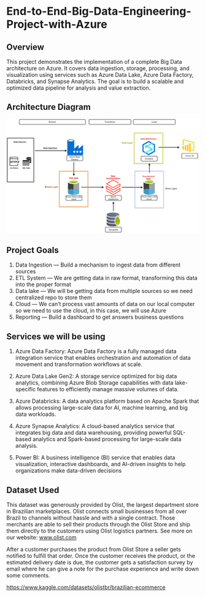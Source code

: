 
# End-to-End-Big-Data-Engineering-Project-with-Azure
## Overview
This project demonstrates the implementation of a complete Big Data architecture on Azure. It covers data ingestion, storage, processing, and visualization using services such as Azure Data Lake, Azure Data Factory, Databricks, and Synapse Analytics. The goal is to build a scalable and optimized data pipeline for analysis and value extraction.

## Architecture Diagram
<img src="Architecture_Diagram.png">

## Project Goals
1. Data Ingestion — Build a mechanism to ingest data from different sources
2. ETL System — We are getting data in raw format, transforming this data into the proper format
3. Data lake — We will be getting data from multiple sources so we need centralized repo to store them
5. Cloud — We can’t process vast amounts of data on our local computer so we need to use the cloud, in this case, we will use Azure
6. Reporting — Build a dashboard to get answers business questions

## Services we will be using
1. Azure Data Factory: Azure Data Factory is a fully managed data integration service that enables orchestration and automation of data movement and transformation workflows at scale.

2. Azure Data Lake Gen2: A storage service optimized for big data analytics, combining Azure Blob Storage capabilities with data lake-specific features to efficiently manage massive volumes of data.

3. Azure Databricks: A data analytics platform based on Apache Spark that allows processing large-scale data for AI, machine learning, and big data workloads.

4. Azure Synapse Analytics: A cloud-based analytics service that integrates big data and data warehousing, providing powerful SQL-based analytics and Spark-based processing for large-scale data analysis.

5. Power BI: A business intelligence (BI) service that enables data visualization, interactive dashboards, and AI-driven insights to help organizations make data-driven decisions
   
## Dataset Used
This dataset was generously provided by Olist, the largest department store in Brazilian marketplaces. Olist connects small businesses from all over Brazil to channels without hassle and with a single contract. Those merchants are able to sell their products through the Olist Store and ship them directly to the customers using Olist logistics partners. See more on our website: www.olist.com

After a customer purchases the product from Olist Store a seller gets notified to fulfill that order. Once the customer receives the product, or the estimated delivery date is due, the customer gets a satisfaction survey by email where he can give a note for the purchase experience and write down some comments.

https://www.kaggle.com/datasets/olistbr/brazilian-ecommerce



